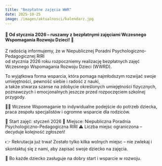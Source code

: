 ```yaml
---
title: "Bezpłatne zajęcia WWR"
date: 2025-10-25
image: /images/aktualnosci/kalendarz.jpg
---
```


#### 🌿 Od stycznia 2026 – ruszamy z bezpłatnymi zajęciami Wczesnego Wspomagania Rozwoju Dzieci! 🌼

<!--more-->

  Z radością informujemy, że w Niepublicznej Poradni Psychologiczno-Pedagogicznej RIRI  
  od stycznia 2026 roku rozpoczniemy realizację bezpłatnych zajęć Wczesnego Wspomagania Rozwoju Dzieci (WWRD).

To wyjątkowa forma wsparcia, która pomaga najmłodszym rozwijać swoje umiejętności, pewność siebie i radość z nauki,  
a także stwarza szanse na zdobycie określonych umiejętności fizycznych, poznawczych i emocjonalnych
jeszcze przed rozpoczęciem szkolnej przygody.

👶💬 Wczesne Wspomaganie to indywidualne podejście do potrzeb dziecka, praca zespołu specjalistów i ogromne wsparcie dla rodziców.

📅 Start zajęć: styczeń 2026
📍 Miejsce: Niepubliczna Poradnia Psychologiczno-Pedagogiczna RIRI
⚠️ Liczba miejsc ograniczona – decyduje kolejność zgłoszeń!

👉 Rekrutacja już trwa!
Zostało tylko kilka wolnych miejsc – nie zwlekaj i skontaktuj się z nami, aby zapisać swoje dziecko na zajęcia.

💛 Bo każde dziecko zasługuje na dobry start i wsparcie w rozwoju.
 

 
